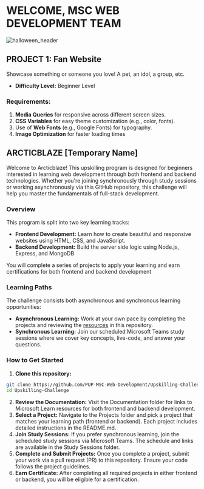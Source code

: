 # WELCOME, MSC WEB DEVELOPMENT TEAM

![halloween_header](https://insert_your_image_here.jpg)

## PROJECT 1: Fan Website

Showcase something or someone you love! A pet, an idol, a group, etc.

* **Difficulty Level:** Beginner Level

### **Requirements:** 

1. **Media Queries** for responsive across different screen sizes.
2. **CSS Variables** for easy theme customization (e.g., color, fonts).
3. Use of **Web Fonts** (e.g., Google Fonts) for typography.
4. **Image Optimization** for faster loading times

## ARCTICBLAZE [Temporary Name]

Welcome to Arcticblaze! This upskilling program is designed for beginners interested in learning web development through both frontend and backend technologies. Whether you're joining synchronously through study sessions or working asynchronously via this GitHub repository, this challenge will help you master the fundamentals of full-stack development.

### Overview

This program is split into two key learning tracks:

* **Frontend Development:** Learn how to create beautiful and responsive websites using HTML, CSS, and JavaScript.
* **Backend Development:** Build the server side logic using Node.js, Express, and MongoDB

You will complete a series of projects to apply your learning and earn certifications for both frontend and backend development

### Learning Paths

The challenge consists both asynchronous and synchronous learning opportunities:

* **Asynchronous Learning:** Work at your own pace by completing the projects and reviewing the [resources](url) in this repository.
* **Synchronous Learning:** Join our scheduled Microsoft Teams study sessions where we cover key concepts, live-code, and answer your questions.

### How to Get Started

1. **Clone this repository:**

```bash
git clone https://github.com/PUP-MSC-Web-Development/Upskilling-Challenge.git
cd Upskilling-Challenge
```

2. **Review the Documentation:** Visit the Documentation folder for links to Microsoft Learn resources for both frontend and backend development.
3. **Select a Project:** Navigate to the Projects folder and pick a project that matches your learning path (frontend or backend). Each project includes detailed instructions in the README.md.
4. **Join Study Sessions:** If you prefer synchronous learning, join the scheduled study sessions via Microsoft Teams. The schedule and links are available in the Study Sessions folder.
5. **Complete and Submit Projects:** Once you complete a project, submit your work via a pull request (PR) to this repository. Ensure your code follows the project guidelines.
6. **Earn Certificate:** After completing all required projects in either frontend or backend, you will be eligible for a certification.
